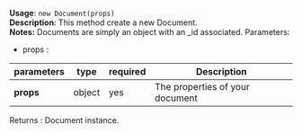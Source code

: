 **Usage**: `new Document(props)`  
**Description**: This method create a new Document.   
**Notes:** Documents are simply an object with an _id associated.
Parameters: 

- props : 

| parameters                    | type            | required       | Description                                                                                                                                                                    |  
|-------------------------------|-----------------|----------------| --------------------------------------------------------------------------------- |
| **props**                     | object          | yes            | The properties of your document                                                       |



Returns : Document instance.
